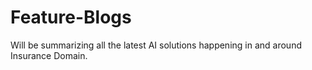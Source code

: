 # Feature-Blogs

Will be summarizing all the latest AI solutions happening in and around Insurance Domain.
